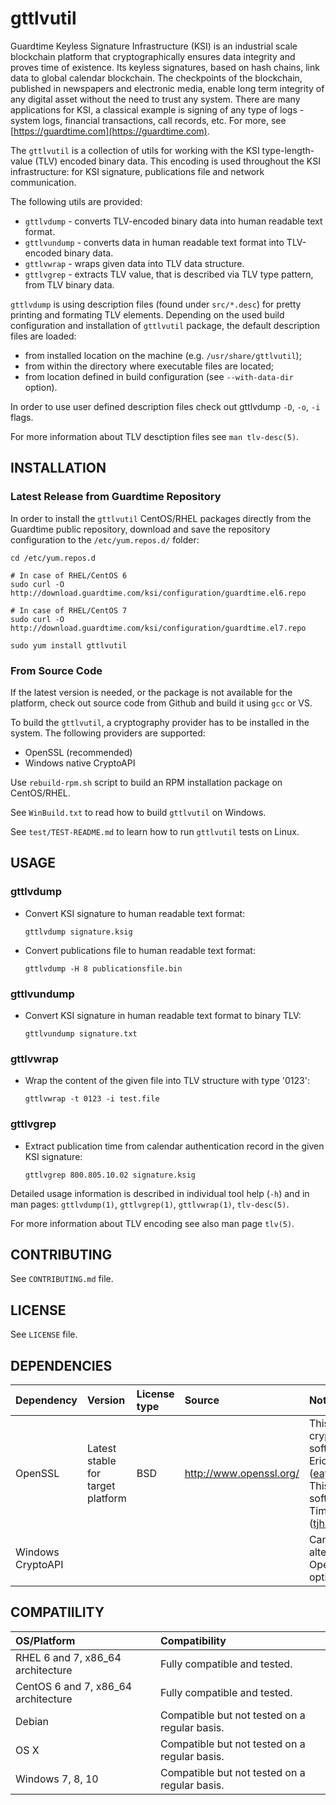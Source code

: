 # gttlvutil

Guardtime Keyless Signature Infrastructure (KSI) is an industrial scale blockchain platform that cryptographically ensures data integrity and proves time of existence. Its keyless signatures, based on hash chains, link data to global calendar blockchain. The checkpoints of the blockchain, published in newspapers and electronic media, enable long term integrity of any digital asset without the need to trust any system. There are many applications for KSI, a classical example is signing of any type of logs - system logs, financial transactions, call records, etc. For more, see [https://guardtime.com](https://guardtime.com).

The `gttlvutil` is a collection of utils for working with the KSI type-length-value (TLV) encoded binary data. This encoding is used throughout the KSI infrastructure: for KSI signature, publications file and network communication.

The following utils are provided:
* `gttlvdump` - converts TLV-encoded binary data into human readable text format.
* `gttlvundump` - converts data in human readable text format into TLV-encoded binary data.
* `gttlvwrap` - wraps given data into TLV data structure.
* `gttlvgrep` - extracts TLV value, that is described via TLV type pattern, from TLV binary data.

`gttlvdump` is using description files (found under `src/*.desc`) for pretty printing and formating TLV elements. Depending on the used build configuration and installation of `gttlvutil` package, the default description
files are loaded:
* from installed location on the machine (e.g. `/usr/share/gttlvutil`);
* from within the directory where executable files are located;
* from location defined in build configuration (see `--with-data-dir` option).

In order to use user defined description files check out gttlvdump `-D`, `-o`, `-i` flags.

For more information about TLV desctiption files see `man tlv-desc(5)`.


## INSTALLATION

### Latest Release from Guardtime Repository

In order to install the `gttlvutil` CentOS/RHEL packages directly from the Guardtime public repository, download and
save the repository configuration to the `/etc/yum.repos.d/` folder:

```
cd /etc/yum.repos.d

# In case of RHEL/CentOS 6
sudo curl -O http://download.guardtime.com/ksi/configuration/guardtime.el6.repo

# In case of RHEL/CentOS 7
sudo curl -O http://download.guardtime.com/ksi/configuration/guardtime.el7.repo

sudo yum install gttlvutil
```

### From Source Code

If the latest version is needed, or the package is not available for the platform, check out source code from Github and build it using `gcc` or VS.

To build the `gttlvutil`, a cryptography provider has to be installed in the system. The following providers are supported:
* OpenSSL (recommended)
* Windows native CryptoAPI

Use `rebuild-rpm.sh` script to build an RPM installation package on CentOS/RHEL.

See `WinBuild.txt` to read how to build `gttlvutil` on Windows.

See `test/TEST-README.md` to learn how to run `gttlvutil` tests on Linux.


## USAGE

### gttlvdump

* Convert KSI signature to human readable text format:
  ```
  gttlvdump signature.ksig
  ```

* Convert publications file to human readable text format:
  ```
  gttlvdump -H 8 publicationsfile.bin
  ```

### gttlvundump

* Convert KSI signature in human readable text format to binary TLV:
  ```
  gttlvundump signature.txt
  ```

### gttlvwrap

* Wrap the content of the given file into TLV structure with type '0123':
  ```
  gttlvwrap -t 0123 -i test.file
  ```

### gttlvgrep

* Extract publication time from calendar authentication record in the given KSI signature:
  ```
  gttlvgrep 800.805.10.02 signature.ksig
  ```

Detailed usage information is described in individual tool help (`-h`) and in man pages: `gttlvdump(1)`, `gttlvgrep(1)`, `gttlvwrap(1)`, `tlv-desc(5)`.

For more information about TLV encoding see also man page `tlv(5)`.


## CONTRIBUTING

See `CONTRIBUTING.md` file.


## LICENSE

See `LICENSE` file.


## DEPENDENCIES

| Dependency        | Version                           | License type | Source                         | Notes |
| :---              | :---                              | :---         | :---                           |:---   |
| OpenSSL           | Latest stable for target platform | BSD          | http://www.openssl.org/        | This product includes cryptographic software written by Eric Young (eay@cryptsoft.com).  This product includes software written by Tim Hudson (tjh@cryptsoft.com). |
| Windows CryptoAPI |                                   |              |                                | Can be used as alternative to OpenSSL. Build time option. |


## COMPATIILITY

| OS/Platform                         | Compatibility                                |
| :---                                | :---                                         |
| RHEL 6 and 7, x86_64 architecture   | Fully compatible and tested.                 |
| CentOS 6 and 7, x86_64 architecture | Fully compatible and tested.                 |
| Debian                              | Compatible but not tested on a regular basis.|
| OS X                                | Compatible but not tested on a regular basis.|
| Windows 7, 8, 10                    | Compatible but not tested on a regular basis.|
